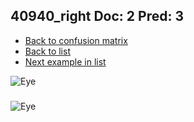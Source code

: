 ## 40940_right Doc: 2 Pred: 3
- [Back to confusion matrix](https://github.com/juliandewit/kaggle_retinopathy/blob/master/matrix.md)
- [Back to list](https://github.com/juliandewit/kaggle_retinopathy/blob/master/lists/23/list.md)
- [Next example in list](https://github.com/juliandewit/kaggle_retinopathy/blob/master/lists/23/40/40949_left.md)

![Eye](https://retinopaty.blob.core.windows.net/size1024/40940_right_2.jpeg)

### 

![Eye]()
